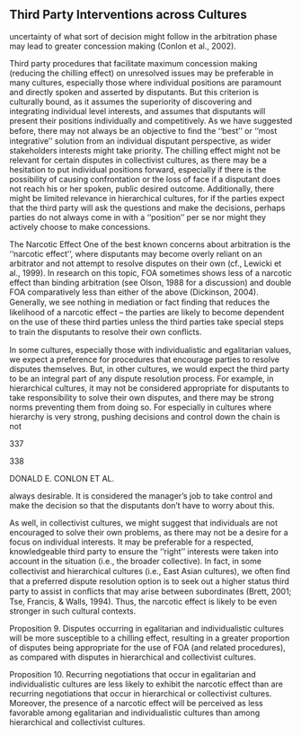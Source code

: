 ## Third Party Interventions across Cultures

uncertainty of what sort of decision might follow in the arbitration phase may lead to greater concession making (Conlon et al., 2002).

Third party procedures that facilitate maximum concession making (reducing the chilling effect) on unresolved issues may be preferable in many cultures, especially those where individual positions are paramount and directly spoken and asserted by disputants. But this criterion is culturally bound, as it assumes the superiority of discovering and integrating individual level interests, and assumes that disputants will present their positions individually and competitively. As we have suggested before, there may not always be an objective to ﬁnd the ‘‘best’’ or ‘‘most integrative’’ solution from an individual disputant perspective, as wider stakeholders interests might take priority. The chilling effect might not be relevant for certain disputes in collectivist cultures, as there may be a hesitation to put individual positions forward, especially if there is the possibility of causing confrontation or the loss of face if a disputant does not reach his or her spoken, public desired outcome. Additionally, there might be limited relevance in hierarchical cultures, for if the parties expect that the third party will ask the questions and make the decisions, perhaps parties do not always come in with a ‘‘position’’ per se nor might they actively choose to make concessions.

The Narcotic Effect One of the best known concerns about arbitration is the ‘‘narcotic effect’’, where disputants may become overly reliant on an arbitrator and not attempt to resolve disputes on their own (cf., Lewicki et al., 1999). In research on this topic, FOA sometimes shows less of a narcotic effect than binding arbitration (see Olson, 1988 for a discussion) and double FOA comparatively less than either of the above (Dickinson, 2004). Generally, we see nothing in mediation or fact ﬁnding that reduces the likelihood of a narcotic effect – the parties are likely to become dependent on the use of these third parties unless the third parties take special steps to train the disputants to resolve their own conﬂicts.

In some cultures, especially those with individualistic and egalitarian values, we expect a preference for procedures that encourage parties to resolve disputes themselves. But, in other cultures, we would expect the third party to be an integral part of any dispute resolution process. For example, in hierarchical cultures, it may not be considered appropriate for disputants to take responsibility to solve their own disputes, and there may be strong norms preventing them from doing so. For especially in cultures where hierarchy is very strong, pushing decisions and control down the chain is not

337

338

DONALD E. CONLON ET AL.

always desirable. It is considered the manager’s job to take control and make the decision so that the disputants don’t have to worry about this.

As well, in collectivist cultures, we might suggest that individuals are not encouraged to solve their own problems, as there may not be a desire for a focus on individual interests. It may be preferable for a respected, knowledgeable third party to ensure the ‘‘right’’ interests were taken into account in the situation (i.e., the broader collective). In fact, in some collectivist and hierarchical cultures (i.e., East Asian cultures), we often ﬁnd that a preferred dispute resolution option is to seek out a higher status third party to assist in conﬂicts that may arise between subordinates (Brett, 2001; Tse, Francis, & Walls, 1994). Thus, the narcotic effect is likely to be even stronger in such cultural contexts.

Proposition 9. Disputes occurring in egalitarian and individualistic cultures will be more susceptible to a chilling effect, resulting in a greater proportion of disputes being appropriate for the use of FOA (and related procedures), as compared with disputes in hierarchical and collectivist cultures.

Proposition 10. Recurring negotiations that occur in egalitarian and individualistic cultures are less likely to exhibit the narcotic effect than are recurring negotiations that occur in hierarchical or collectivist cultures. Moreover, the presence of a narcotic effect will be perceived as less favorable among egalitarian and individualistic cultures than among hierarchical and collectivist cultures.